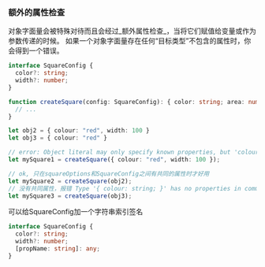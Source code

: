 ### 额外的属性检查
对象字面量会被特殊对待而且会经过_额外属性检查_，当将它们赋值给变量或作为参数传递的时候。 如果一个对象字面量存在任何“目标类型”不包含的属性时，你会得到一个错误。

```ts
interface SquareConfig {
  color?: string;
  width?: number;
}

function createSquare(config: SquareConfig): { color: string; area: number } {
  // ...
}

let obj2 = { colour: "red", width: 100 }
let obj3 = { colour: "red" }

// error: Object literal may only specify known properties, but 'colour' does not exist in type 'SquareConfig'. Did you mean to write 'color'?
let mySquare1 = createSquare({ colour: "red", width: 100 });

// ok, 只在squareOptions和SquareConfig之间有共同的属性时才好用
let mySquare2 = createSquare(obj2);
// 没有共同属性，报错 Type '{ colour: string; }' has no properties in common with type 'SquareConfig'.
let mySquare3 = createSquare(obj3);
```

可以给SquareConfig加一个字符串索引签名
```ts
interface SquareConfig {
  color?: string;
  width?: number;
  [propName: string]: any;
}
```


